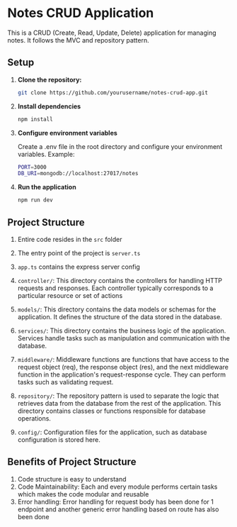 # Notes CRUD Application
This is a CRUD (Create, Read, Update, Delete) application for managing notes. It follows the MVC and repository pattern.

## Setup

1. **Clone the repository:**

   ```bash
   git clone https://github.com/yourusername/notes-crud-app.git
2. **Install dependencies**
    ```bash
    npm install
3. **Configure environment variables**

    Create a .env file in the root directory and configure your environment variables. Example:

    ```bash
    PORT=3000
    DB_URI=mongodb://localhost:27017/notes
4. **Run the application**
    ```bash
    npm run dev

## Project Structure

1. Entire code resides in the `src` folder

2. The entry point of the project is `server.ts`

3. `app.ts` contains the express server config 

4. `controller/`: This directory contains the controllers for handling HTTP requests and responses. Each controller typically corresponds to a particular resource or set of actions

5. `models/`: This directory contains the data models or schemas for the application. It defines the structure of the data stored in the database.

6. `services/`: This directory contains the business logic of the application. Services handle tasks such as manipulation and communication with the database.

7. `middleware/`: Middleware functions are functions that have access to the request object (req), the response object (res), and the next middleware function in the application's request-response cycle. They can perform tasks such as validating request.

8. `repository/`: The repository pattern is used to separate the logic that retrieves data from the database from the rest of the application. This directory contains classes or functions responsible for database operations.

9. `config/`: Configuration files for the application, such as database configuration is stored here.   

## Benefits of Project Structure
1. Code structure is easy to understand
2. Code Maintainability: Each and every module performs certain tasks which makes the code modular and reusable
3. Error handling: Error handling for request body has been done for 1 endpoint and another generic error handling based on route has also been done

